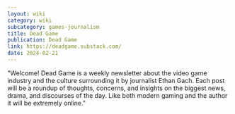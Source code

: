 ```yaml
---
layout: wiki
category: wiki
subcategory: games-journalism
title: Dead Game
publication: Dead Game
link: https://deadgame.substack.com/
date: 2024-02-21
---
```


"Welcome! Dead Game is a weekly newsletter about the video game industry and the culture surrounding it by journalist Ethan Gach. Each post will be a roundup of thoughts, concerns, and insights on the biggest news, drama, and discourses of the day. Like both modern gaming and the author it will be extremely online."
